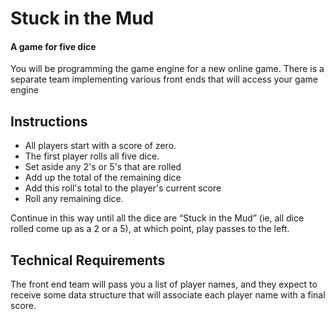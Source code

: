 # Stuck in the Mud
#### A game for five dice
You will be programming the game engine for a new online game. There is a separate team implementing various front ends that will access your game engine

## Instructions
- All players start with a score of zero.
- The first player rolls all five dice.
- Set aside any 2's or 5's that are rolled
- Add up the total of the remaining dice
- Add this roll's total to the player's current score
- Roll any remaining dice.

Continue in this way until all the dice are “Stuck in the Mud” (ie, all dice rolled come up as a 2 or a 5), at which point, play passes to the left.

## Technical Requirements
The front end team will pass you a list of player names, and they expect to receive some data structure that will associate each player name with a final score.
